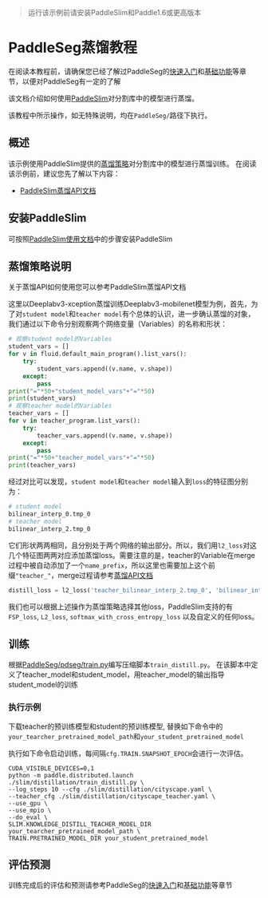 >运行该示例前请安装PaddleSlim和Paddle1.6或更高版本

# PaddleSeg蒸馏教程

在阅读本教程前，请确保您已经了解过PaddleSeg的[快速入门](../README.md#快速入门)和[基础功能](../README.md#基础功能)等章节，以便对PaddleSeg有一定的了解

该文档介绍如何使用[PaddleSlim](https://paddlepaddle.github.io/PaddleSlim)对分割库中的模型进行蒸馏。

该教程中所示操作，如无特殊说明，均在`PaddleSeg/`路径下执行。

## 概述

该示例使用PaddleSlim提供的[蒸馏策略](https://paddlepaddle.github.io/PaddleSlim/algo/algo/#3)对分割库中的模型进行蒸馏训练。
在阅读该示例前，建议您先了解以下内容：

- [PaddleSlim蒸馏API文档](https://paddlepaddle.github.io/PaddleSlim/api/single_distiller_api/)

## 安装PaddleSlim
可按照[PaddleSlim使用文档](https://paddlepaddle.github.io/PaddleSlim/)中的步骤安装PaddleSlim

## 蒸馏策略说明

关于蒸馏API如何使用您可以参考PaddleSlim蒸馏API文档

这里以Deeplabv3-xception蒸馏训练Deeplabv3-mobilenet模型为例，首先，为了对`student model`和`teacher model`有个总体的认识，进一步确认蒸馏的对象，我们通过以下命令分别观察两个网络变量（Variables）的名称和形状：

```python
# 观察student model的Variables
student_vars = []
for v in fluid.default_main_program().list_vars():
    try:
        student_vars.append((v.name, v.shape))
    except:
        pass
print("="*50+"student_model_vars"+"="*50)
print(student_vars)
# 观察teacher model的Variables
teacher_vars = []
for v in teacher_program.list_vars():
    try:
        teacher_vars.append((v.name, v.shape))
    except:
        pass
print("="*50+"teacher_model_vars"+"="*50)
print(teacher_vars)
```

经过对比可以发现，`student model`和`teacher model`输入到`loss`的特征图分别为：

```bash
# student model
bilinear_interp_0.tmp_0
# teacher model
bilinear_interp_2.tmp_0
```


它们形状两两相同，且分别处于两个网络的输出部分。所以，我们用`l2_loss`对这几个特征图两两对应添加蒸馏loss。需要注意的是，teacher的Variable在merge过程中被自动添加了一个`name_prefix`，所以这里也需要加上这个前缀`"teacher_"`，merge过程请参考[蒸馏API文档](https://paddlepaddle.github.io/PaddleSlim/api/single_distiller_api/#merge)

```python
distill_loss = l2_loss('teacher_bilinear_interp_2.tmp_0', 'bilinear_interp_0.tmp_0')
```

我们也可以根据上述操作为蒸馏策略选择其他loss，PaddleSlim支持的有`FSP_loss`, `L2_loss`, `softmax_with_cross_entropy_loss` 以及自定义的任何loss。

## 训练

根据[PaddleSeg/pdseg/train.py](../../pdseg/train.py)编写压缩脚本`train_distill.py`。
在该脚本中定义了teacher_model和student_model，用teacher_model的输出指导student_model的训练

### 执行示例

下载teacher的预训练模型和student的预训练模型, 替换如下命令中的```your_tearcher_pretrained_model_path```和```your_student_pretrained_model```

执行如下命令启动训练，每间隔```cfg.TRAIN.SNAPSHOT_EPOCH```会进行一次评估。
```shell
CUDA_VISIBLE_DEVICES=0,1 
python -m paddle.distributed.launch ./slim/distillation/train_distill.py \
--log_steps 10 --cfg ./slim/distillation/cityscape.yaml \
--teacher_cfg ./slim/distillation/cityscape_teacher.yaml \
--use_gpu \
--use_mpio \
--do_eval \
SLIM.KNOWLEDGE_DISTILL_TEACHER_MODEL_DIR your_tearcher_pretrained_model_path \
TRAIN.PRETRAINED_MODEL_DIR your_student_pretrained_model
```

## 评估预测

训练完成后的评估和预测请参考PaddleSeg的[快速入门](../../README.md#快速入门)和[基础功能](../../README.md#基础功能)等章节
